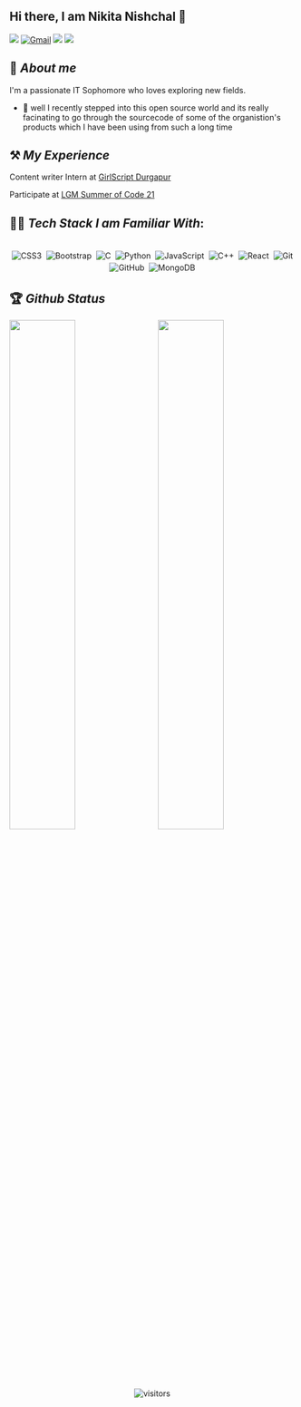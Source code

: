 ## Hi there, I am Nikita Nishchal 👋


[<img src="https://img.shields.io/badge/Github-%23000000.svg?&style=for-the-badge&logo=github&logoColor=white">](https://github.com/Nikitanishchal)
[<img alt="Gmail" src="https://img.shields.io/badge/Gmail-D14836?style=for-the-badge&logo=gmail&logoColor=white" />](mailto:nikita.nishchal17@gmail.com)
[<img src="https://img.shields.io/badge/linkedin-%230077B5.svg?&style=for-the-badge&logo=linkedin&logoColor=white">](https://www.linkedin.com/in/nikita-nishchal-0a92a01a1)
[<img src="https://img.shields.io/badge/instagram-%23E4405F.svg?&style=for-the-badge&logo=Instagram&logoColor=white">](https://instagram.com/ruhinishchal?utm_medium=copy_link)
## 🚀 *About me*

I'm a passionate IT Sophomore who loves exploring new fields.
- 📝 well I recently stepped into this open source world and its really facinating to go through the sourcecode of some of the organistion's products which I have been using from such a long time 

## ⚒ *My Experience*
Content writer Intern at [GirlScript Durgapur](https://girlscript-durgapur.netlify.app/)

Participate at [LGM Summer of Code 21](#) 

## 👨‍💻 *Tech Stack I am Familiar With*:

<p align="center">
<br/>
<img alt="CSS3" src="https://img.shields.io/badge/css3%20-%231572B6.svg?&style=for-the-badge&logo=css3&logoColor=white" style="margin:2px;"/>
<img alt="Bootstrap" src="https://img.shields.io/badge/bootstrap%20-%23563D7C.svg?&style=for-the-badge&logo=bootstrap&logoColor=white" style="margin:2px;"/>
<img alt="C" src="https://img.shields.io/badge/c%20-%2300599C.svg?&style=for-the-badge&logo=c&logoColor=white" style="margin:2px;"/>
<img alt="Python" src="https://img.shields.io/badge/python%20-%2314354C.svg?&style=for-the-badge&logo=python&logoColor=white" style="margin:2px;"/>
<img alt="JavaScript" src="https://img.shields.io/badge/javascript%20-%23323330.svg?&style=for-the-badge&logo=javascript&logoColor=%23F7DF1E" style="margin:2px;"/>
<img alt="C++" src="https://img.shields.io/badge/c++%20-%2300599C.svg?&style=for-the-badge&logo=c%2B%2B&ogoColor=white" style="margin:2px;"/>
<img alt="React" src="https://img.shields.io/badge/react%20-%2320232a.svg?&style=for-the-badge&logo=react&logoColor=%2361DAFB" style="margin:2px;"/>
<img alt="Git" src="https://img.shields.io/badge/git%20-%23F05033.svg?&style=for-the-badge&logo=git&logoColor=white" style="margin:2px;"/>
<img alt="GitHub" src="https://img.shields.io/badge/github%20-%23121011.svg?&style=for-the-badge&logo=github&logoColor=white" style="margin:2px;"/>
<img alt="MongoDB" src ="https://img.shields.io/badge/MongoDB-%234ea94b.svg?&style=for-the-badge&logo=mongodb&logoColor=white" style="margin:2px;"/>
<br/>
</p>

## 🏆 *Github Status*

<img  src="https://github-readme-stats.vercel.app/api?username=Nikitanishchal&show_icons=true&hide_border=true&theme=dark" width="48%" align="right" >
<img  src="https://github-readme-streak-stats.herokuapp.com/?user=Nikitanishchal&theme=dark" width="48%" >
<br>

<div align="center">
  
![visitors](https://visitor-badge.laobi.icu/badge?page_id=Nikitanishchal.Nikitanishchal)
</div>
